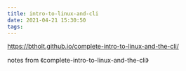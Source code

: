 ```yaml
---
title: intro-to-linux-and-cli
date: 2021-04-21 15:30:50
tags:
---
```

https://btholt.github.io/complete-intro-to-linux-and-the-cli/

notes from 《complete-intro-to-linux-and-the-cli》

